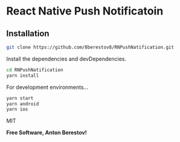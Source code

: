 # React Native Push Notificatoin

## Installation

```sh
git clone https://github.com/8berestov8/RNPushNatification.git
```

Install the dependencies and devDependencies.

```sh
cd RNPushNatification
yarn install
```

For development environments...

```sh
yarn start
yarn android
yarn ios
```

MIT

**Free Software, Anton Berestov!**
